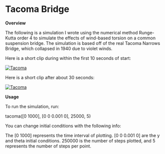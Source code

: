 # Tacoma Bridge

**Overview**

The following is a simulation I wrote using the numerical method Runge-Kutta order 4 to simulate the effects of wind-based
torsion on a common suspension bridge. The simulation is based off of the real Tacoma Narrows Bridge, which collapsed in 1940 due to violet winds.

Here is a short clip during within the first 10 seconds of start:

[![Tacoma](http://img.youtube.com/vi/M9MUdBtHSCk/0.jpg)](https://youtu.be/M9MUdBtHSCk "Early")

Here is a short clip after about 30 seconds:

[![Tacoma](http://img.youtube.com/vi/ZazN40lbNl0/0.jpg)](https://youtu.be/ZazN40lbNl0 "Late")

**Usage**

To run the simulation, run:

tacoma([0 1000], [0 0 0.001 0], 25000, 5)

You can change initial conditions with the following info:

The [0 1000] represents the time interval of plotting. [0 0 0.001 0] are the y and theta initial conditions. 250000 is the number of steps plotted, and 5 represents the number of steps per point.
